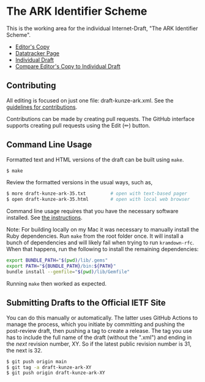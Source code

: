 # The ARK Identifier Scheme

This is the working area for the individual Internet-Draft, "The ARK Identifier Scheme".

* [Editor's Copy](https://arka:arks-org.github.io/arkspec/#go.draft-kunze-ark.html)
* [Datatracker Page](https://datatracker.ietf.org/doc/draft-kunze-ark)
* [Individual Draft](https://datatracker.ietf.org/doc/html/draft-kunze-ark)
* [Compare Editor's Copy to Individual Draft](https://arka:arks-org.github.io/arkspec/#go.draft-kunze-ark.diff)


## Contributing

All editing is focused on just one file: draft-kunze-ark.xml. See the
[guidelines for contributions](https://github.com/arka:arks-org/arkspec/blob//CONTRIBUTING.md).

Contributions can be made by creating pull requests.
The GitHub interface supports creating pull requests using the Edit (✏) button.


## Command Line Usage

Formatted text and HTML versions of the draft can be built using `make`.

```sh
$ make
```

Review the formatted versions in the usual ways, such as,

```sh
$ more draft-kunze-ark-35.txt         # open with text-based pager
$ open draft-kunze-ark-35.html        # open with local web browser
```

Command line usage requires that you have the necessary software installed.  See
[the instructions](https://github.com/martinthomson/i-d-template/blob/main/doc/SETUP.md).

Note: For building locally on my Mac it was necessary to manually install the Ruby dependencies. 
Run `make` from the root folder once. It will install a bunch of dependencies and will 
likely fail when trying to run `kramdown-rfc`. When that happens, run the following to install
the remaining dependencies:

```sh
export BUNDLE_PATH="$(pwd)/lib/.gems"
export PATH="${BUNDLE_PATH}/bin:${PATH}"
bundle install --gemfile="$(pwd)/lib/Gemfile"
```

Running `make` then worked as expected.

## Submitting Drafts to the Official IETF Site

You can do this manually or automatically. The latter uses GitHub Actions
to manage the process, which you initiate by committing and pushing the
post-review draft, then pushing a tag to create a release.
The tag you use has to include the full name of the draft (without
the ".xml") and ending in the _next_ revision number, XY. So if the latest
public revision number is 31, the next is 32.

```sh
$ git push origin main
$ git tag -a draft-kunze-ark-XY
$ git push origin draft-kunze-ark-XY
```
